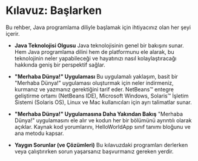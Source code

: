 # Kılavuz: Başlarken
Bu rehber, Java programlama diliyle başlamak için ihtiyacınız olan her şeyi içerir.

- **Java Teknolojisi Olgusu**
Java teknolojisinin genel bir bakışını sunar. Hem Java programlama dilini hem de platformunu ele alarak, bu teknolojinin neler yapabileceği ve hayatınızı nasıl kolaylaştıracağı hakkında geniş bir perspektif sağlar.

- **"Merhaba Dünya!" Uygulaması**
Bu uygulamalı yaklaşım, basit bir "Merhaba Dünya!" uygulaması oluşturmak için neler indirmeniz, kurmanız ve yazmanız gerektiğini tarif eder. NetBeans™ entegre geliştirme ortamı (NetBeans IDE), Microsoft Windows, Solaris™ İşletim Sistemi (Solaris OS), Linux ve Mac kullanıcıları için ayrı talimatlar sunar.

- **"Merhaba Dünya!" Uygulamasına Daha Yakından Bakış** "Merhaba Dünya!" uygulamasını ele alır ve kodun her bir bölümünü ayrıntılı olarak açıklar. Kaynak kod yorumlarını, HelloWorldApp sınıf tanımı bloğunu ve ana metodu kapsar.

- **Yaygın Sorunlar (ve Çözümleri)**
Bu kılavuzdaki programları derlerken veya çalıştırırken sorun yaşarsanız başvurmanız gereken yerdir.